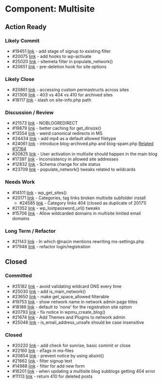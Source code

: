 # Component: Multisite

## Action Ready

### Likely Commit

* #19451 [link](http://core.trac.wordpress.org/ticket/19451) - add stage of signup to existing filter
* #20075 [link](http://core.trac.wordpress.org/ticket/20075) - add hooks to wp-activate
* #25020 [link](http://core.trac.wordpress.org/ticket/25020) - sitemeta filter in populate_network()
* #20651 [link](http://core.trac.wordpress.org/ticket/20651) - pre-deletion hook for site options

### Likely Close

* #20861 [link](http://core.trac.wordpress.org/ticket/20861) - accessing custom permastructs across sites
* #21306 [link](http://core.trac.wordpress.org/ticket/21306) - 403 vs 404 vs 410 for archived sites
* #18117 [link](http://core.trac.wordpress.org/ticket/18117) - slash on site-info.php path

### Discussion / Review

* #21573 [link](http://core.trac.wordpress.org/ticket/21573) - NOBLOGREDIRECT
* #19879 [link](http://core.trac.wordpress.org/ticket/19879) - better caching for get_dirsize()
* #13554 [link](http://core.trac.wordpress.org/ticket/13554) - weird canonical redirects in MS
* #24434 [link](http://core.trac.wordpress.org/ticket/24434) - add mp4 as a default allowed filetype
* #24061 [link](http://core.trac.wordpress.org/ticket/24061) - introduce blog-archived.php and blog-spam.php [Related #17164](http://core.trac.wordpress.org/ticket/17164)
* #20825 [link](http://core.trac.wordpress.org/ticket/20825) - User activation in multisite should happen in the main blog
* #17397 [link](http://core.trac.wordpress.org/ticket/17397) - Inconsistency in allowed site addresses
* #12832 [link](http://core.trac.wordpress.org/ticket/12832) - Schema change for site status
* #23709 [link](http://core.trac.wordpress.org/ticket/23709) - populate_network() tweaks related to wildcards

### Needs Work

* #14511 [link](http://core.trac.wordpress.org/ticket/14511) - wp_get_sites()
* #20171 [link](http://core.trac.wordpress.org/ticket/20171) - Categories, tag links broken multisite subfolder install
	* #24585 [link](http://core.trac.wordpress.org/ticket/24585) - Category links 404 (closed as duplicate of 20171)
* #21352 [link](http://core.trac.wordpress.org/ticket/21352) - wp_lostpassword_url() tweaks
* #15706 [link](http://core.trac.wordpress.org/ticket/15706) - Allow wildcarded domains in multisite limited email domains

### Long Term / Refactor

* #21143 [link](http://core.trac.wordpress.org/ticket/21143) - In which @nacin mentions rewriting ms-settings.php
* #17948 [link](http://core.trac.wordpress.org/ticket/17948) - refactor login/registration

## Closed

### Committed

* #25182 [link](http://core.trac.wordpress.org/ticket/25182) - avoid validating wildcard DNS every time
* #25030 [link](http://core.trac.wordpress.org/ticket/25030) - add is_main_network()
* #23650 [link](http://core.trac.wordpress.org/ticket/23650) - make get_space_allowed filterable
* #19753 [link](http://core.trac.wordpress.org/ticket/19753) - show network name in network admin page titles
* #18186 [link](http://core.trac.wordpress.org/ticket/18186) - default to 'none' for the registration site option
* #20793 [link](http://core.trac.wordpress.org/ticket/20793) - fix notice in wpmu_create_blog()
* #21674 [link](http://core.trac.wordpress.org/ticket/21674) - Add Themes and Plugins to network admin
* #25046 [link](http://core.trac.wordpress.org/ticket/25046) - is_email_address_unsafe should be case insensitive

### Closed

* #20220 [link](http://core.trac.wordpress.org/ticket/20220) - add check for sunrise, basic commit or close
* #22160 [link](http://core.trac.wordpress.org/ticket/22160) - eTags in ms-files
* #20854 [link](http://core.trac.wordpress.org/ticket/20854) - prevent notice by using absint()
* #21662 [link](http://core.trac.wordpress.org/ticket/21662) - filter signup text
* #14988 [link](http://core.trac.wordpress.org/ticket/14988) - filter for add new form
* #16201 [link](http://core.trac.wordpress.org/ticket/16201) - when updating a multisite blog subblogs getting 404 error
* #11113 [link](http://core.trac.wordpress.org/ticket/11113) - return 410 for deleted posts
